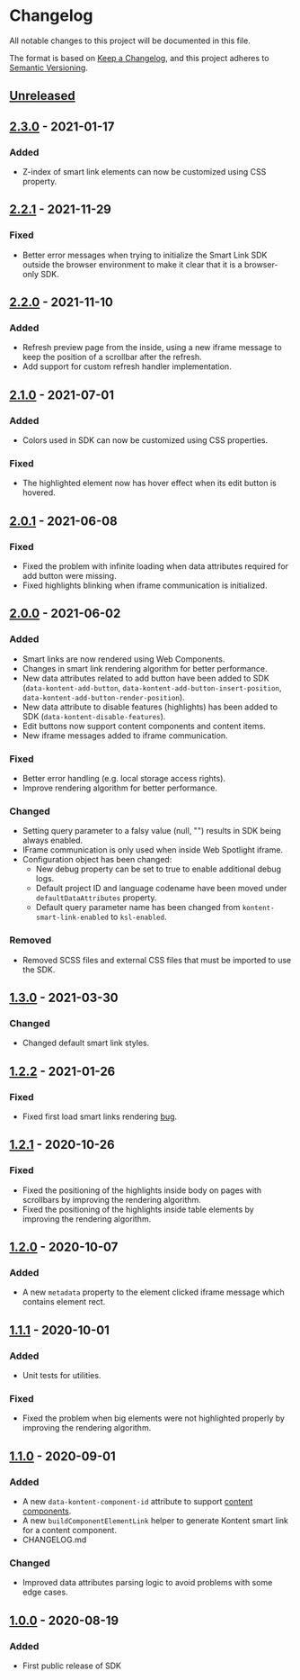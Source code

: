 # Changelog

All notable changes to this project will be documented in this file.

The format is based on [Keep a Changelog](https://keepachangelog.com/en/1.0.0),
and this project adheres to [Semantic Versioning](https://semver.org/spec/v2.0.0.html).

## [Unreleased]

## [2.3.0] - 2021-01-17

### Added

- Z-index of smart link elements can now be customized using CSS property.

## [2.2.1] - 2021-11-29

### Fixed

- Better error messages when trying to initialize the Smart Link SDK outside the browser environment to make it clear that it is a browser-only SDK.

## [2.2.0] - 2021-11-10

### Added

- Refresh preview page from the inside, using a new iframe message to keep the position of a scrollbar after the refresh.
- Add support for custom refresh handler implementation.

## [2.1.0] - 2021-07-01

### Added

- Colors used in SDK can now be customized using CSS properties.

### Fixed

- The highlighted element now has hover effect when its edit button is hovered.

## [2.0.1] - 2021-06-08

### Fixed

- Fixed the problem with infinite loading when data attributes required for add button were missing.
- Fixed highlights blinking when iframe communication is initialized.

## [2.0.0] - 2021-06-02

### Added

- Smart links are now rendered using Web Components.
- Changes in smart link rendering algorithm for better performance.
- New data attributes related to add button have been added to SDK (`data-kontent-add-button`, `data-kontent-add-button-insert-position`, `data-kontent-add-button-render-position`).
- New data attribute to disable features (highlights) has been added to SDK (`data-kontent-disable-features`).
- Edit buttons now support content components and content items.
- New iframe messages added to iframe communication.

### Fixed

- Better error handling (e.g. local storage access rights).
- Improve rendering algorithm for better performance.

### Changed

- Setting query parameter to a falsy value (null, "") results in SDK being always enabled.
- IFrame communication is only used when inside Web Spotlight iframe.
- Configuration object has been changed:
    - New debug property can be set to true to enable additional debug logs.
    - Default project ID and language codename have been moved under `defaultDataAttributes` property.
    - Default query parameter name has been changed from `kontent-smart-link-enabled` to `ksl-enabled`.

### Removed

- Removed SCSS files and external CSS files that must be imported to use the SDK.

## [1.3.0] - 2021-03-30

### Changed

- Changed default smart link styles.

## [1.2.2] - 2021-01-26

### Fixed

- Fixed first load smart links rendering [bug](https://github.com/Kentico/kontent-smart-link/issues/21).

## [1.2.1] - 2020-10-26

### Fixed

- Fixed the positioning of the highlights inside body on pages with scrollbars by improving the rendering algorithm.
- Fixed the positioning of the highlights inside table elements by improving the rendering algorithm.

## [1.2.0] - 2020-10-07

### Added

- A new `metadata` property to the element clicked iframe message which contains element rect.

## [1.1.1] - 2020-10-01

### Added

- Unit tests for utilities.

### Fixed

- Fixed the problem when big elements were not highlighted properly by improving the rendering algorithm.

## [1.1.0] - 2020-09-01

### Added

- A new `data-kontent-component-id` attribute to support [content components](https://docs.kontent.ai/tutorials/write-and-collaborate/structure-your-content/structure-your-content#a-create-single-use-content).
- A new `buildComponentElementLink` helper to generate Kontent smart link for a content component.
- CHANGELOG.md

### Changed

- Improved data attributes parsing logic to avoid problems with some edge cases.

## [1.0.0] - 2020-08-19

### Added

- First public release of SDK

[unreleased]: https://github.com/Kentico/kontent-smart-link/compare/v2.3.0...HEAD
[2.3.0]: https://github.com/Kentico/kontent-smart-link/compare/v2.2.1...v2.3.0
[2.2.1]: https://github.com/Kentico/kontent-smart-link/compare/v2.2.0...v2.2.1
[2.2.0]: https://github.com/Kentico/kontent-smart-link/compare/v2.1.0...v2.2.0
[2.1.0]: https://github.com/Kentico/kontent-smart-link/compare/v2.0.1...v2.1.0
[2.0.1]: https://github.com/Kentico/kontent-smart-link/compare/v2.0.0...v2.0.1
[2.0.0]: https://github.com/Kentico/kontent-smart-link/compare/v1.3.0...v2.0.0
[1.3.0]: https://github.com/Kentico/kontent-smart-link/compare/v1.2.2...v1.3.0
[1.2.2]: https://github.com/Kentico/kontent-smart-link/compare/v1.2.1...v1.2.2
[1.2.1]: https://github.com/Kentico/kontent-smart-link/compare/v1.2.0...v1.2.1
[1.2.0]: https://github.com/Kentico/kontent-smart-link/compare/v1.1.1...v1.2.0
[1.1.1]: https://github.com/Kentico/kontent-smart-link/compare/v1.1.0...v1.1.1
[1.1.0]: https://github.com/Kentico/kontent-smart-link/compare/v1.0.0...v1.1.0
[1.0.0]: https://github.com/Kentico/kontent-smart-link/releases/tag/v1.0.0
